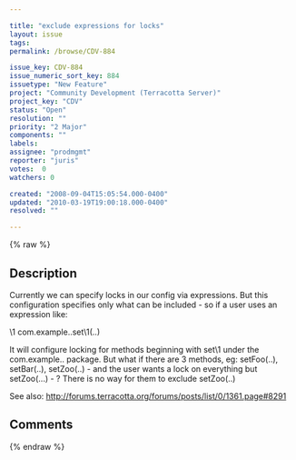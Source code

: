 ```yaml
---

title: "exclude expressions for locks"
layout: issue
tags: 
permalink: /browse/CDV-884

issue_key: CDV-884
issue_numeric_sort_key: 884
issuetype: "New Feature"
project: "Community Development (Terracotta Server)"
project_key: "CDV"
status: "Open"
resolution: ""
priority: "2 Major"
components: ""
labels: 
assignee: "prodmgmt"
reporter: "juris"
votes:  0
watchers: 0

created: "2008-09-04T15:05:54.000-0400"
updated: "2010-03-19T19:00:18.000-0400"
resolved: ""

---
```




{% raw %}



## Description

<div markdown="1" class="description">


Currently we can specify locks in our config via expressions.
But this configuration specifies only what can be included - so if a user uses an expression like:

  \1 com.example..set\1(..) 

It will configure locking for methods beginning with set\1 under the com.example.. package.
But what if there are 3 methods, eg: setFoo(..), setBar(..), setZoo(..) - and the user wants a lock on everything but setZoo(...) - ? There is no way for them to exclude setZoo(..)

See also: http://forums.terracotta.org/forums/posts/list/0/1361.page#8291


</div>

## Comments



{% endraw %}
